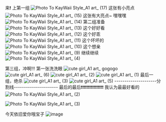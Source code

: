 来❗ 上第一组
![Photo To KayWaii Style_A1 art_ (17)](https://github.com/yue25699/yue-bk/assets/54253932/ec5bb757-c574-4e12-bc58-57369373d193)
这张有小亮点
![Photo To KayWaii Style_A1 art_ (15)](https://github.com/yue25699/yue-bk/assets/54253932/fb1dacbc-39e6-43a7-a122-9941b4fe65f4)
这张有大亮点~ 嘿嘿嘿
![Photo To KayWaii Style_A1 art_ (14)](https://github.com/yue25699/yue-bk/assets/54253932/d8cd60a6-6b44-466c-b195-0ca22f94ffd8)
第二组准备
![Photo To KayWaii Style_A1 art_ (13)](https://github.com/yue25699/yue-bk/assets/54253932/95f7783e-ccc1-4113-98db-eb80fe7831d5)
这个好好看
![Photo To KayWaii Style_A1 art_ (12)](https://github.com/yue25699/yue-bk/assets/54253932/a339eaa4-2ff9-4bfc-90be-217173ba9efe)
这个好乖
![Photo To KayWaii Style_A1 art_ (11)](https://github.com/yue25699/yue-bk/assets/54253932/a98c4e32-0e36-45db-8a73-a355c41d141f)
这个坏坏的
![Photo To KayWaii Style_A1 art_ (10)](https://github.com/yue25699/yue-bk/assets/54253932/cd7a7874-1230-49e3-9f49-2c0544a5c1f9)
这个想亲
![Photo To KayWaii Style_A1 art_ (9)](https://github.com/yue25699/yue-bk/assets/54253932/489b5479-29ef-44fc-b1d1-09cbcd712699)
继续继续
![Photo To KayWaii Style_A1 art_ (4)](https://github.com/yue25699/yue-bk/assets/54253932/07ad32ee-4bda-4b38-a7a9-505cb0326085)

第三组，冲啊!!!
第一张洗洗眼
![cute girl_A1 art_](https://github.com/yue25699/yue-bk/assets/54253932/ae120545-f7d6-48a2-92ce-4508c9e435b7)
gogogo
![cute girl_A1 art_ (6)](https://github.com/yue25699/yue-bk/assets/54253932/126e6223-d83a-4d75-bf7c-e1d263b993a3)
![cute girl_A1 art_ (2)](https://github.com/yue25699/yue-bk/assets/54253932/20306b7e-c5ab-40ee-a48e-69af7659bc6f)
![cute girl_A1 art_ (1)](https://github.com/yue25699/yue-bk/assets/54253932/0a3354ca-d7fb-419a-a823-14fcc63d02d7)
最后一组，绝杀
![cute girl_A1 art_ (3)](https://github.com/yue25699/yue-bk/assets/54253932/8f367ffa-ac64-4abd-bbaf-38130a74275e)
![cute girl_A1 art_ (5)](https://github.com/yue25699/yue-bk/assets/54253932/c2a5c228-90de-4afd-b6d6-fdff18bceab7)
---------------------分割线----------------------
最后的最后❗❗❗❗❗❗❗❗❗❗❗❗❗❗❗❗
我认为最最好看的
![Photo To KayWaii Style_A1 art_ (2)](https://github.com/yue25699/yue-bk/assets/54253932/b329e3a8-23d1-407d-ac31-d48dca66c90d)

![Photo To KayWaii Style_A1 art_ (3)](https://github.com/yue25699/yue-bk/assets/54253932/12a48abb-f682-4557-a9af-fd3421e174cb)


今天依旧爱你哦宝子
![image](https://github.com/yue25699/yue-bk/assets/54253932/92377b35-fdd5-499f-a7e6-eeb5c4e12099)

